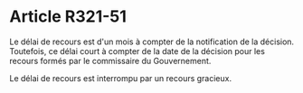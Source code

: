 # Article R321-51

Le délai de recours est d'un mois à compter de la notification de la décision. Toutefois, ce délai court à compter de la date de la décision pour les recours formés par le commissaire du Gouvernement.

Le délai de recours est interrompu par un recours gracieux.
